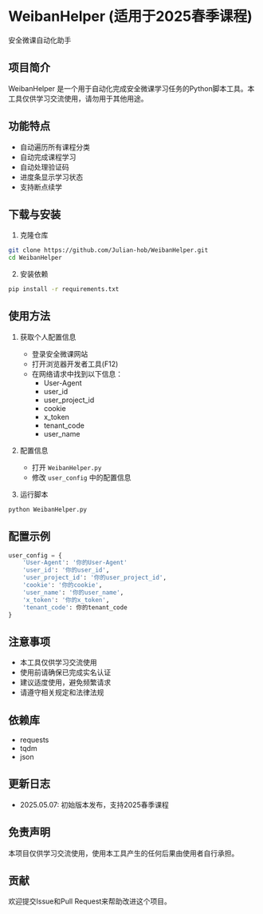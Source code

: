 # WeibanHelper (适用于2025春季课程)
安全微课自动化助手

## 项目简介
WeibanHelper 是一个用于自动化完成安全微课学习任务的Python脚本工具。本工具仅供学习交流使用，请勿用于其他用途。

## 功能特点
- 自动遍历所有课程分类
- 自动完成课程学习
- 自动处理验证码
- 进度条显示学习状态
- 支持断点续学

## 下载与安装
1. 克隆仓库
```bash
git clone https://github.com/Julian-hob/WeibanHelper.git
cd WeibanHelper
```

2. 安装依赖
```bash
pip install -r requirements.txt
```

## 使用方法
1. 获取个人配置信息
   - 登录安全微课网站
   - 打开浏览器开发者工具(F12)
   - 在网络请求中找到以下信息：
     - User-Agent
     - user_id
     - user_project_id
     - cookie
     - x_token
     - tenant_code
     - user_name

2. 配置信息
   - 打开 `WeibanHelper.py`
   - 修改 `user_config` 中的配置信息

3. 运行脚本
```bash
python WeibanHelper.py
```

## 配置示例
```python
user_config = {
    'User-Agent': '你的User-Agent'
    'user_id': '你的user_id',
    'user_project_id': '你的user_project_id',
    'cookie': '你的cookie',
    'user_name': '你的user_name',
    'x_token': '你的x_token',
    'tenant_code': 你的tenant_code
}
```

## 注意事项
- 本工具仅供学习交流使用
- 使用前请确保已完成实名认证
- 建议适度使用，避免频繁请求
- 请遵守相关规定和法律法规

## 依赖库
- requests
- tqdm
- json

## 更新日志
- 2025.05.07: 初始版本发布，支持2025春季课程

## 免责声明
本项目仅供学习交流使用，使用本工具产生的任何后果由使用者自行承担。

## 贡献
欢迎提交Issue和Pull Request来帮助改进这个项目。
